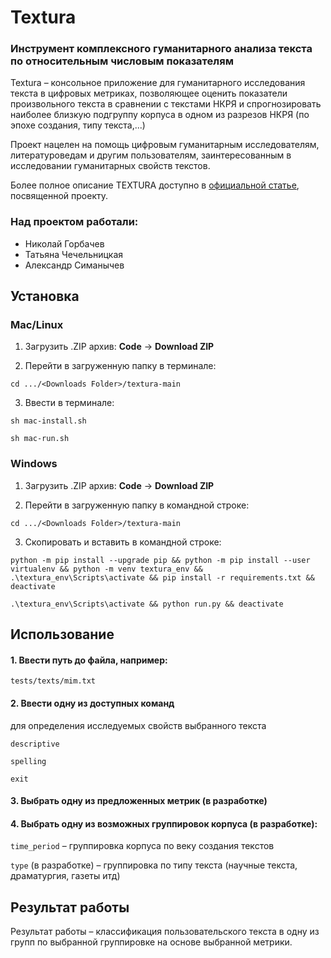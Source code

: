 # Textura

### Инструмент комплексного гуманитарного анализа текста по относительным числовым показателям

Textura – консольное приложение для гуманитарного исследования текста в цифровых метриках, позволяющее оценить показатели произвольного текста в сравнении с текстами НКРЯ и спрогнозировать наиболее близкую подгруппу корпуса в одном из разрезов НКРЯ (по эпохе создания, типу текста,...)

Проект нацелен на помощь цифровым гуманитарным исследователям, литературоведам и другим пользователям, заинтересованным в исследовании гуманитарных свойств текстов. 

Более полное описание TEXTURA доступно в [официальной статье](https://docs.google.com/document/d/1gi-7A69SDtH7Pp8TjVJWitFL3kkwZhgcatr2nBVNuz4/edit#heading=h.b92faztiq4z2), посвященной проекту. 

### Над проектом работали:
- Николай Горбачев
- Татьяна Чечельницкая
- Александр Симанычев

## Установка

### Mac/Linux

1. Загрузить .ZIP архив: **Code** -> **Download ZIP**

2. Перейти в загруженную папку в терминале:

`cd .../<Downloads Folder>/textura-main`

3. Ввести в терминале:

`sh mac-install.sh`

`sh mac-run.sh`

### Windows

1. Загрузить .ZIP архив: **Code** -> **Download ZIP**

2. Перейти в загруженную папку в командной строке:

`cd .../<Downloads Folder>/textura-main`

3. Скопировать и вставить в командной строке:

`python -m pip install --upgrade pip && python -m pip install --user virtualenv && python -m venv textura_env && .\textura_env\Scripts\activate && pip install -r requirements.txt && deactivate`

`.\textura_env\Scripts\activate && python run.py && deactivate`

## Использование

#### 1. Ввести путь до файла, например:

`tests/texts/mim.txt`

#### 2. Ввести одну из доступных команд
для определения исследуемых свойств выбранного текста

`descriptive`

`spelling`

`exit`

#### 3. Выбрать одну из предложенных метрик (в разработке)

#### 4. Выбрать одну из возможных группировок корпуса (в разработке):

`time_period` – группировка корпуса по веку создания текстов

`type` (в разработке) – группировка по типу текста (научные текста, драматургия, газеты итд)

## Результат работы

Результат работы – классификация пользовательского текста в одну из групп по выбранной группировке на основе выбранной метрики. 
